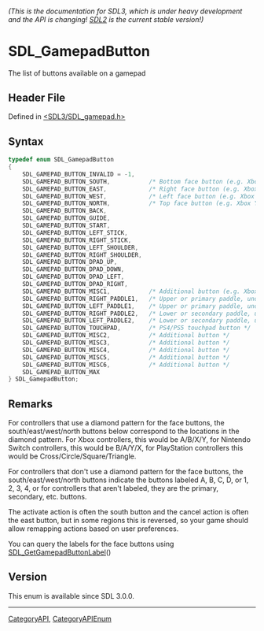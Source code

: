###### (This is the documentation for SDL3, which is under heavy development and the API is changing! [SDL2](https://wiki.libsdl.org/SDL2/) is the current stable version!)
# SDL_GamepadButton

The list of buttons available on a gamepad

## Header File

Defined in [<SDL3/SDL_gamepad.h>](https://github.com/libsdl-org/SDL/blob/main/include/SDL3/SDL_gamepad.h)

## Syntax

```c
typedef enum SDL_GamepadButton
{
    SDL_GAMEPAD_BUTTON_INVALID = -1,
    SDL_GAMEPAD_BUTTON_SOUTH,           /* Bottom face button (e.g. Xbox A button) */
    SDL_GAMEPAD_BUTTON_EAST,            /* Right face button (e.g. Xbox B button) */
    SDL_GAMEPAD_BUTTON_WEST,            /* Left face button (e.g. Xbox X button) */
    SDL_GAMEPAD_BUTTON_NORTH,           /* Top face button (e.g. Xbox Y button) */
    SDL_GAMEPAD_BUTTON_BACK,
    SDL_GAMEPAD_BUTTON_GUIDE,
    SDL_GAMEPAD_BUTTON_START,
    SDL_GAMEPAD_BUTTON_LEFT_STICK,
    SDL_GAMEPAD_BUTTON_RIGHT_STICK,
    SDL_GAMEPAD_BUTTON_LEFT_SHOULDER,
    SDL_GAMEPAD_BUTTON_RIGHT_SHOULDER,
    SDL_GAMEPAD_BUTTON_DPAD_UP,
    SDL_GAMEPAD_BUTTON_DPAD_DOWN,
    SDL_GAMEPAD_BUTTON_DPAD_LEFT,
    SDL_GAMEPAD_BUTTON_DPAD_RIGHT,
    SDL_GAMEPAD_BUTTON_MISC1,           /* Additional button (e.g. Xbox Series X share button, PS5 microphone button, Nintendo Switch Pro capture button, Amazon Luna microphone button, Google Stadia capture button) */
    SDL_GAMEPAD_BUTTON_RIGHT_PADDLE1,   /* Upper or primary paddle, under your right hand (e.g. Xbox Elite paddle P1) */
    SDL_GAMEPAD_BUTTON_LEFT_PADDLE1,    /* Upper or primary paddle, under your left hand (e.g. Xbox Elite paddle P3) */
    SDL_GAMEPAD_BUTTON_RIGHT_PADDLE2,   /* Lower or secondary paddle, under your right hand (e.g. Xbox Elite paddle P2) */
    SDL_GAMEPAD_BUTTON_LEFT_PADDLE2,    /* Lower or secondary paddle, under your left hand (e.g. Xbox Elite paddle P4) */
    SDL_GAMEPAD_BUTTON_TOUCHPAD,        /* PS4/PS5 touchpad button */
    SDL_GAMEPAD_BUTTON_MISC2,           /* Additional button */
    SDL_GAMEPAD_BUTTON_MISC3,           /* Additional button */
    SDL_GAMEPAD_BUTTON_MISC4,           /* Additional button */
    SDL_GAMEPAD_BUTTON_MISC5,           /* Additional button */
    SDL_GAMEPAD_BUTTON_MISC6,           /* Additional button */
    SDL_GAMEPAD_BUTTON_MAX
} SDL_GamepadButton;
```

## Remarks

For controllers that use a diamond pattern for the face buttons, the
south/east/west/north buttons below correspond to the locations in the
diamond pattern. For Xbox controllers, this would be A/B/X/Y, for Nintendo
Switch controllers, this would be B/A/Y/X, for PlayStation controllers this
would be Cross/Circle/Square/Triangle.

For controllers that don't use a diamond pattern for the face buttons, the
south/east/west/north buttons indicate the buttons labeled A, B, C, D, or
1, 2, 3, 4, or for controllers that aren't labeled, they are the primary,
secondary, etc. buttons.

The activate action is often the south button and the cancel action is
often the east button, but in some regions this is reversed, so your game
should allow remapping actions based on user preferences.

You can query the labels for the face buttons using
[SDL_GetGamepadButtonLabel](SDL_GetGamepadButtonLabel)()

## Version

This enum is available since SDL 3.0.0.

----
[CategoryAPI](CategoryAPI), [CategoryAPIEnum](CategoryAPIEnum)


